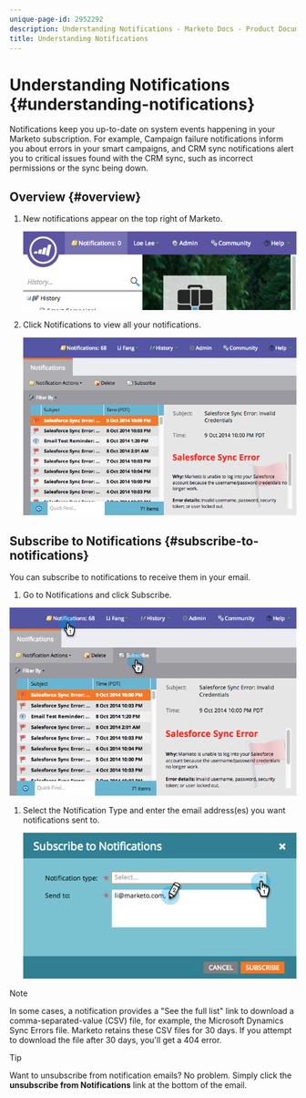 ```yaml
---
unique-page-id: 2952292
description: Understanding Notifications - Marketo Docs - Product Documentation
title: Understanding Notifications
---
```


# Understanding Notifications {#understanding-notifications}

Notifications keep you up-to-date on system events happening in your Marketo subscription. For example, Campaign failure notifications inform you about errors in your smart campaigns, and CRM sync notifications alert you to critical issues found with the CRM sync, such as incorrect permissions or the sync being down.

## Overview {#overview}

1. New notifications appear on the top right of Marketo.

   ![](assets/image2014-10-10-11-3a32-3a48.png)

1. Click Notifications to view all your notifications.

   ![](assets/image2014-10-10-11-3a55-3a44.png) 

## Subscribe to Notifications {#subscribe-to-notifications}

You can subscribe to notifications to receive them in your email.

1. Go to Notifications and click Subscribe.

![](assets/image2014-10-10-12-3a3-3a29.png)

1. Select the Notification Type and enter the email address(es) you want notifications sent to.

   ![](assets/image2014-10-10-13-3a0-3a37.png)

>[!NOTE]
>
>In some cases, a notification provides a "See the full list" link to download a comma-separated-value (CSV) file, for example, the Microsoft Dynamics Sync Errors file. Marketo retains these CSV files for 30 days. If you attempt to download the file after 30 days, you'll get a 404 error.

>[!TIP]
>
>Want to unsubscribe from notification emails? No problem. Simply click the **unsubscribe from Notifications** link at the bottom of the email.

